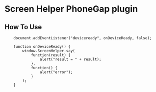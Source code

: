 # Screen Helper PhoneGap plugin

## How To Use

        document.addEventListener("deviceready", onDeviceReady, false);

        function onDeviceReady() {        
            window.ScreenHelper.say( 
                function(result) {
                    alert("result = " + result);
                },
                function() {
                    alert("error");
                }
            );
        }